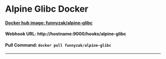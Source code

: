 # Alpine Glibc Docker

#### [Docker hub image: funnyzak/alpine-glibc](https://hub.docker.com/r/funnyzak/alpine-glibc)

#### Webhook URL: http://hostname:9000/hooks/alpine-glibc

#### Pull Command: `docker pull funnyzak/alpine-glibc`
---